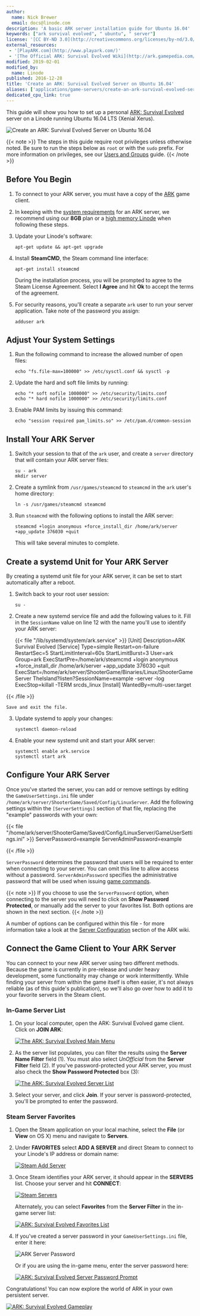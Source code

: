```yaml
---
author:
  name: Nick Brewer
  email: docs@linode.com
description: 'A basic ARK server installation guide for Ubuntu 16.04'
keywords: ["ark survival evolved", " ubuntu", " server"]
license: '[CC BY-ND 3.0](http://creativecommons.org/licenses/by-nd/3.0/us/)'
external_resources:
 - '[PlayARK.com](http://www.playark.com/)'
 - '[The Official ARK: Survival Evolved Wiki](http://ark.gamepedia.com/ARK_Survival_Evolved_Wiki)'
modified: 2019-02-01
modified_by:
  name: Linode
published: 2016-12-28
title: 'Create an ARK: Survival Evolved Server on Ubuntu 16.04'
aliases: ['applications/game-servers/create-an-ark-survival-evolved-server-on-ubuntu-16-04/']
dedicated_cpu_link: true
---
```


This guide will show you how to set up a personal [ARK: Survival Evolved](http://www.playark.com/) server on a Linode running Ubuntu 16.04 LTS (Xenial Xerus).

![Create an ARK: Survival Evolved Server on Ubuntu 16.04](ark-survival-evolved.png "Create an ARK: Survival Evolved Server on Ubuntu 16.04")

{{< note >}}
The steps in this guide require root privileges unless otherwise noted. Be sure to run the steps below as `root` or with the `sudo` prefix. For more information on privileges, see our [Users and Groups](/docs/tools-reference/linux-users-and-groups) guide.
{{< /note >}}

## Before You Begin

1.  To connect to your ARK server, you must have a copy of the [ARK](http://www.playark.com/) game client.

2.  In keeping with the [system requirements](http://ark.gamepedia.com/Dedicated_Server_Setup#Hardware) for an ARK server, we recommend using our **8GB** plan or a [high memory Linode](https://www.linode.com/pricing#high-memory) when following these steps.

3.  Update your Linode's software:

        apt-get update && apt-get upgrade

4.  Install **SteamCMD**, the Steam command line interface:

        apt-get install steamcmd

    During the installation process, you will be prompted to agree to the Steam License Agreement. Select **I Agree** and hit **Ok** to accept the terms of the agreement.

5.  For security reasons, you'll create a separate `ark` user to run your server application. Take note of the password you assign:

        adduser ark

## Adjust Your System Settings

1.  Run the following command to increase the allowed number of open files:

        echo "fs.file-max=100000" >> /etc/sysctl.conf && sysctl -p

2.  Update the hard and soft file limits by running:

        echo "* soft nofile 1000000" >> /etc/security/limits.conf
        echo "* hard nofile 1000000" >> /etc/security/limits.conf

3.  Enable PAM limits by issuing this command:

        echo "session required pam_limits.so" >> /etc/pam.d/common-session

## Install Your ARK Server

1.  Switch your session to that of the `ark` user, and create a `server` directory that will contain your ARK server files:

        su - ark
        mkdir server

2.  Create a symlink from `/usr/games/steamcmd` to `steamcmd` in the `ark` user's home directory:

        ln -s /usr/games/steamcmd steamcmd

3.  Run `steamcmd` with the following options to install the ARK server:

        steamcmd +login anonymous +force_install_dir /home/ark/server +app_update 376030 +quit

    This will take several minutes to complete.

## Create a systemd Unit for Your ARK Server

By creating a systemd unit file for your ARK server, it can be set to start automatically after a reboot.

1.  Switch back to your root user session:

        su -

2.  Create a new systemd service file and add the following values to it. Fill in the `SessionName` value on line 12 with the name you'll use to identify your ARK server:

    {{< file "/lib/systemd/system/ark.service" >}}
[Unit]
Description=ARK Survival Evolved
[Service]
Type=simple
Restart=on-failure
RestartSec=5
StartLimitInterval=60s
StartLimitBurst=3
User=ark
Group=ark
ExecStartPre=/home/ark/steamcmd +login anonymous +force_install_dir /home/ark/server +app_update 376030 +quit
ExecStart=/home/ark/server/ShooterGame/Binaries/Linux/ShooterGameServer TheIsland?listen?SessionName=example -server -log
ExecStop=killall -TERM srcds_linux
[Install]
WantedBy=multi-user.target

{{< /file >}}


    Save and exit the file.

3.  Update systemd to apply your changes:

        systemctl daemon-reload

4.  Enable your new systemd unit and start your ARK server:

        systemctl enable ark.service
        systemctl start ark

## Configure Your ARK Server

Once you've started the server, you can add or remove settings by editing the `GameUserSettings.ini` file under `/home/ark/server/ShooterGame/Saved/Config/LinuxServer`. Add the following settings within the `[ServerSettings]` section of that file, replacing the "example" passwords with your own:

  {{< file "/home/ark/server/ShooterGame/Saved/Config/LinuxServer/GameUserSettings.ini" >}}
ServerPassword=example
ServerAdminPassword=example

{{< /file >}}


`ServerPassword` determines the password that users will be required to enter when connecting to your server. You can omit this line to allow access without a password. `ServerAdminPassword` specifies the administrative password that will be used when issuing [game commands](http://ark.gamepedia.com/Console_Commands).

{{< note >}}
If you choose to use the `ServerPassword` option, when connecting to the server you will need to click on **Show Password Protected**, or manually add the server to your favorites list. Both options are shown in the next section.
{{< /note >}}

A number of options can be configured within this file - for more information take a look at the [Server Configuration](http://ark.gamepedia.com/Server_Configuration#GameUserSettings.ini) section of the ARK wiki.

## Connect the Game Client to Your ARK Server

You can connect to your new ARK server using two different methods. Because the game is currently in pre-release and under heavy development, some functionality may change or work intermittently. While finding your server from within the game itself is often easier, it's not always reliable (as of this guide's publication), so we'll also go over how to add it to your favorite servers in the Steam client.

### In-Game Server List

1.  On your local computer, open the ARK: Survival Evolved game client. Click on **JOIN ARK**:

    [![The ARK: Survival Evolved Main Menu](ark-menu-small.png "The ARK: Survival Evolved Main Menu")](ark-menu.png "The ARK: Survival Evolved Main Menu")

2.  As the server list populates, you can filter the results using the **Server Name Filter** field (1). You must also select *UnOfficial* from the **Server Filter** field (2). If you've password-protected your ARK server, you must also check the **Show Password Protected** box (3):

    [![The ARK: Survival Evolved Server List](ark-server-list-small.png "The ARK: Survival Evolved Server List")](ark-server-list.png "The ARK: Survival Evolved Server List")

3.  Select your server, and click **Join**. If your server is password-protected, you'll be prompted to enter the password.

### Steam Server Favorites
1.  Open the Steam application on your local machine, select the **File** (or **View** on OS X) menu and navigate to **Servers**.

2.  Under **FAVORITES** select **ADD A SERVER** and direct Steam to connect to your Linode's IP address or domain name:

    [![Steam Add Server](ark-add-server-small.png)](ark-add-server.png)

3.  Once Steam identifies your ARK server, it should appear in the **SERVERS** list. Choose your server and hit **CONNECT**:

    [![Steam Servers](ark-servers-small.png)](ark-servers.png)

    Alternately, you can select **Favorites** from the **Server Filter** in the in-game server list:

    [![ARK: Survival Evolved Favorites List](ark-favorites-list-small.png "ARK: Survival Evolved Favorites List")](ark-favorites-list.png "ARK: Survival Evolved Favorites List")

4.  If you've created a server password in your `GameUserSettings.ini` file, enter it here:

    ![ARK Server Password](ark-password.png)

    Or if you are using the in-game menu, enter the server password here:

    [![ARK: Survival Evolved Server Password Prompt](ark-server-password-small.png "ARK: Survival Evolved Server Password Prompt")](ark-server-password.png "ARK: Survival Evolved Server Password Prompt")


Congratulations! You can now explore the world of ARK in your own persistent server.

[![ARK: Survival Evolved Gameplay](ark-gameplay-small.png "ARK: Survival Evolved Gameplay")](ark-gameplay.png "ARK: Survival Evolved Gameplay")

